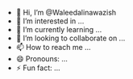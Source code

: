- 👋 Hi, I’m @Waleedalinawazish
- 👀 I’m interested in ...
- 🌱 I’m currently learning ...
- 💞️ I’m looking to collaborate on ...
- 📫 How to reach me ...
- 😄 Pronouns: ...
- ⚡ Fun fact: ...

<!---
Waleedalinawazish/Waleedalinawazish is a ✨ special ✨ repository because its `README.md` (this file) appears on your GitHub profile.
You can click the Preview link to take a look at your changes.
--->
